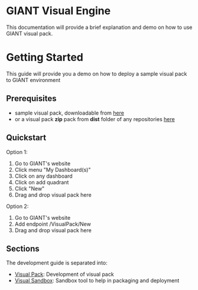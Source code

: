 
# GIANT Visual Engine

This documentation will provide a brief explanation and demo on how to use GIANT visual pack.

# Getting Started
This guide will provide you a demo on how to deploy a sample visual pack to GIANT environment

## Prerequisites
- sample visual pack, downloadable from [here](https://github.com/fx-giant/visual-pack-label/blob/master/dist/simpleLabel-1.0.0.zip)
- or a visual pack **zip** pack from **dist** folder of any repositories [here](https://github.com/fx-giant?utf8=%E2%9C%93&q=visual-pack&type=&language=)

## Quickstart
Option 1:

1. Go to GIANT's website
2. Click menu "My Dashboard(s)"
3. Click on any dashboard
4. Click on add quadrant
5. Click "New"
6. Drag and drop visual pack here

Option 2:
1. Go to GIANT's website
2. Add endpoint /VisualPack/New
3. Drag and drop visual pack here


## Sections

The development guide is separated into:


- [Visual Pack](https://github.com/fx-giant/giant-documentations/blob/master/visual/visual-pack.md): Development of visual pack
- [Visual Sandbox](https://github.com/fx-giant/giant-documentations/blob/master/visual/visual-sandbox.md): Sandbox tool to help in packaging and deployment